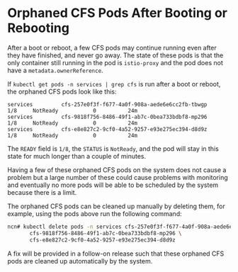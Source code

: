 # Orphaned CFS Pods After Booting or Rebooting

After a boot or reboot, a few CFS pods may continue running even after they have
finished, and never go away.
The state of these pods is that the only container still running in the pod is
`istio-proxy` and the pod does not have a `metadata.ownerReference`.

If `kubectl get pods -n services | grep cfs` is run after a boot or reboot, the
orphaned CFS pods look like this:

```text
services         cfs-257e0f3f-f677-4a0f-908a-aede6e6cc2fb-tbwgp                    1/8     NotReady           0          24m
services         cfs-9818f756-8486-49f1-ab7c-0bea733bdbf8-mp296                    1/8     NotReady           0          24m
services         cfs-e8e827c2-9cf0-4a52-9257-e93e275ec394-d8d9z                    1/8     NotReady           0          24m
```

The `READY` field is `1/8`, the `STATUS` is  `NotReady`, and the pod will stay
in this state for much longer than a couple of minutes.

Having a few of these orphaned CFS pods on the system does not cause a problem
but a large number of these could cause problems with monitoring and eventually
no more pods will be able to be scheduled by the system because there is a limit.

The orphaned CFS pods can be cleaned up manually by deleting them, for example,
using the pods above run the following command:

```bash
ncn# kubectl delete pods -n services cfs-257e0f3f-f677-4a0f-908a-aede6e6cc2fb-tbwgp \
       cfs-9818f756-8486-49f1-ab7c-0bea733bdbf8-mp296 \
       cfs-e8e827c2-9cf0-4a52-9257-e93e275ec394-d8d9z
```

A fix will be provided in a follow-on release such that these orphaned CFS pods
are cleaned up automatically by the system.
